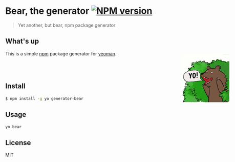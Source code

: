 # Bear, the generator [![NPM version][npm-image]][npm-url]

> Yet another, but bear, npm package generator

## What's up

<a style="position: absolute; top: 241px; right: 32px; width: 150px;" href="http://www.sebastienmillon.com/I-Love-You-Bear"><img src="/assets/bear.png" alt="Bear Logo" title="Bear" align="right"/></a>

This is a simple [npm](http://npmjs.org) package generator for [yeoman](http://yeoman.io).
<br/>
<br/>
<br/>
<br/>

## Install

```sh
$ npm install -g yo generator-bear
```

## Usage

```shell
yo bear
```

## License

MIT

[npm-image]: https://badge.fury.io/js/generator-bear.svg
[npm-url]: https://npmjs.org/package/generator-bear
[travis-image]: https://travis-ci.org/gobwas/generator-bear.svg?branch=master
[travis-url]: https://travis-ci.org/gobwas/generator-bear
[daviddm-image]: https://david-dm.org/gobwas/generator-bear.svg?theme=shields.io
[daviddm-url]: https://david-dm.org/gobwas/generator-bear